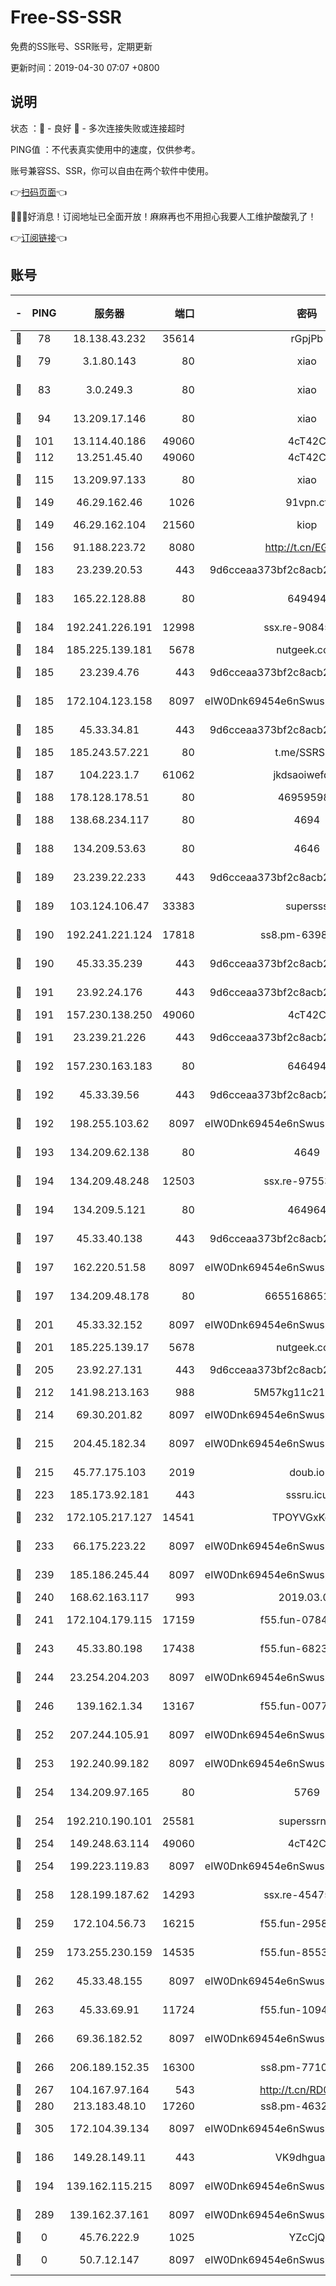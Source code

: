 # Free-SS-SSR

免费的SS账号、SSR账号，定期更新

更新时间：2019-04-30 07:07 +0800

## 说明

状态     ：🙂 - 良好 🙁 - 多次连接失败或连接超时

PING值   ：不代表真实使用中的速度，仅供参考。

账号兼容SS、SSR，你可以自由在两个软件中使用。

👉[扫码页面](https://liesauer.github.io/Free-SS-SSR/)👈

🎉🎉🎉好消息！订阅地址已全面开放！麻麻再也不用担心我要人工维护酸酸乳了！

👉[订阅链接](https://www.liesauer.net/yogurt/subscribe?ACCESS_TOKEN=DAYxR3mMaZAsaqUb)👈

## 账号

|-|PING|服务器|端口|密码|加密方式|区域|
|:----:|:----:|:-----:|-----:|:----:|:----:|:----:|
|🙂|78|18.138.43.232|35614|rGpjPb|rc4-md5|SG|
|🙂|79|3.1.80.143|80|xiao|aes-128-ctr|SG|
|🙂|83|3.0.249.3|80|xiao|aes-128-ctr|SG|
|🙂|94|13.209.17.146|80|xiao|aes-128-ctr|KR|
|🙂|101|13.114.40.186|49060|4cT42C|chacha20|JP|
|🙂|112|13.251.45.40|49060|4cT42C|chacha20|SG|
|🙂|115|13.209.97.133|80|xiao|aes-128-ctr|KR|
|🙂|149|46.29.162.46|1026|91vpn.cf|rc4-md5|RU|
|🙂|149|46.29.162.104|21560|kiop|aes-128-ctr|RU|
|🙂|156|91.188.223.72|8080|http://t.cn/EGJIyrl|rc4-md5|RU|
|🙂|183|23.239.20.53|443|9d6cceaa373bf2c8acb22e60b6a58be6|aes-256-cfb|US|
|🙂|183|165.22.128.88|80|649494|aes-256-cfb|US|
|🙂|184|192.241.226.191|12998|ssx.re-90845753|aes-256-cfb|US|
|🙂|184|185.225.139.181|5678|nutgeek.com|rc4-md5|US|
|🙂|185|23.239.4.76|443|9d6cceaa373bf2c8acb22e60b6a58be6|aes-256-cfb|US|
|🙂|185|172.104.123.158|8097|eIW0Dnk69454e6nSwuspv9DmS201tQ0D|aes-256-cfb|JP|
|🙂|185|45.33.34.81|443|9d6cceaa373bf2c8acb22e60b6a58be6|aes-256-cfb|US|
|🙂|185|185.243.57.221|80|t.me/SSRSUB|rc4-md5|US|
|🙂|187|104.223.1.7|61062|jkdsaoiwefdsa|aes-256-cfb|US|
|🙂|188|178.128.178.51|80|469595985|chacha20|US|
|🙂|188|138.68.234.117|80|4694|aes-256-cfb|US|
|🙂|188|134.209.53.63|80|4646|aes-256-cfb|US|
|🙂|189|23.239.22.233|443|9d6cceaa373bf2c8acb22e60b6a58be6|aes-256-cfb|US|
|🙂|189|103.124.106.47|33383|supersss|aes-256-cfb|CN|
|🙂|190|192.241.221.124|17818|ss8.pm-63987306|aes-256-cfb|US|
|🙂|190|45.33.35.239|443|9d6cceaa373bf2c8acb22e60b6a58be6|aes-256-cfb|US|
|🙂|191|23.92.24.176|443|9d6cceaa373bf2c8acb22e60b6a58be6|aes-256-cfb|US|
|🙂|191|157.230.138.250|49060|4cT42C|chacha20|US|
|🙂|191|23.239.21.226|443|9d6cceaa373bf2c8acb22e60b6a58be6|aes-256-cfb|US|
|🙂|192|157.230.163.183|80|646494|aes-256-cfb|US|
|🙂|192|45.33.39.56|443|9d6cceaa373bf2c8acb22e60b6a58be6|aes-256-cfb|US|
|🙂|192|198.255.103.62|8097|eIW0Dnk69454e6nSwuspv9DmS201tQ0D|aes-256-cfb|US|
|🙂|193|134.209.62.138|80|4649|aes-256-cfb|US|
|🙂|194|134.209.48.248|12503|ssx.re-97553367|aes-256-cfb|US|
|🙂|194|134.209.5.121|80|464964|aes-256-cfb|US|
|🙂|197|45.33.40.138|443|9d6cceaa373bf2c8acb22e60b6a58be6|aes-256-cfb|US|
|🙂|197|162.220.51.58|8097|eIW0Dnk69454e6nSwuspv9DmS201tQ0D|aes-256-cfb|US|
|🙂|197|134.209.48.178|80|6655168651651|aes-256-cfb|US|
|🙂|201|45.33.32.152|8097|eIW0Dnk69454e6nSwuspv9DmS201tQ0D|aes-256-cfb|US|
|🙂|201|185.225.139.17|5678|nutgeek.com|rc4-md5|US|
|🙂|205|23.92.27.131|443|9d6cceaa373bf2c8acb22e60b6a58be6|aes-256-cfb|US|
|🙂|212|141.98.213.163|988|5M57kg11c214qDmK|chacha20|KR|
|🙂|214|69.30.201.82|8097|eIW0Dnk69454e6nSwuspv9DmS201tQ0D|aes-256-cfb|US|
|🙂|215|204.45.182.34|8097|eIW0Dnk69454e6nSwuspv9DmS201tQ0D|aes-256-cfb|US|
|🙂|215|45.77.175.103|2019|doub.io|aes-128-ctr|SG|
|🙂|223|185.173.92.181|443|sssru.icu|rc4-md5|RU|
|🙂|232|172.105.217.127|14541|TPOYVGxKglpi|aes-256-cfb|JP|
|🙂|233|66.175.223.22|8097|eIW0Dnk69454e6nSwuspv9DmS201tQ0D|aes-256-cfb|US|
|🙂|239|185.186.245.44|8097|eIW0Dnk69454e6nSwuspv9DmS201tQ0D|aes-256-cfb|NL|
|🙂|240|168.62.163.117|993|2019.03.07|rc4-md5|US|
|🙂|241|172.104.179.115|17159|f55.fun-07841721|aes-256-cfb|SG|
|🙂|243|45.33.80.198|17438|f55.fun-68234149|aes-256-cfb|US|
|🙂|244|23.254.204.203|8097|eIW0Dnk69454e6nSwuspv9DmS201tQ0D|aes-256-cfb|US|
|🙂|246|139.162.1.34|13167|f55.fun-00774341|aes-256-cfb|SG|
|🙂|252|207.244.105.91|8097|eIW0Dnk69454e6nSwuspv9DmS201tQ0D|aes-256-cfb|US|
|🙂|253|192.240.99.182|8097|eIW0Dnk69454e6nSwuspv9DmS201tQ0D|aes-256-cfb|US|
|🙂|254|134.209.97.165|80|5769|aes-256-cfb|SG|
|🙂|254|192.210.190.101|25581|superssrnet|aes-256-cfb|US|
|🙂|254|149.248.63.114|49060|4cT42C|chacha20|CA|
|🙂|254|199.223.119.83|8097|eIW0Dnk69454e6nSwuspv9DmS201tQ0D|aes-256-cfb|US|
|🙂|258|128.199.187.62|14293|ssx.re-45475612|aes-256-cfb|SG|
|🙂|259|172.104.56.73|16215|f55.fun-29588702|aes-256-cfb|SG|
|🙂|259|173.255.230.159|14535|f55.fun-85534519|aes-256-cfb|US|
|🙂|262|45.33.48.155|8097|eIW0Dnk69454e6nSwuspv9DmS201tQ0D|aes-256-cfb|US|
|🙂|263|45.33.69.91|11724|f55.fun-10949941|aes-256-cfb|US|
|🙂|266|69.36.182.52|8097|eIW0Dnk69454e6nSwuspv9DmS201tQ0D|aes-256-cfb|US|
|🙂|266|206.189.152.35|16300|ss8.pm-77107958|aes-256-cfb|SG|
|🙂|267|104.167.97.164|543|http://t.cn/RD0D7sx|rc4-md5|CA|
|🙂|280|213.183.48.10|17260|ss8.pm-46326435|rc4-md5|RU|
|🙂|305|172.104.39.134|8097|eIW0Dnk69454e6nSwuspv9DmS201tQ0D|aes-256-cfb|SG|
|🙂|186|149.28.149.11|443|VK9dhgualsL|aes-256-cfb|SG|
|🙂|194|139.162.115.215|8097|eIW0Dnk69454e6nSwuspv9DmS201tQ0D|aes-256-cfb|JP|
|🙂|289|139.162.37.161|8097|eIW0Dnk69454e6nSwuspv9DmS201tQ0D|aes-256-cfb|SG|
|🙁|0|45.76.222.9|1025|YZcCjQ|rc4-md5|JP|
|🙁|0|50.7.12.147|8097|eIW0Dnk69454e6nSwuspv9DmS201tQ0D|aes-256-cfb|US|
